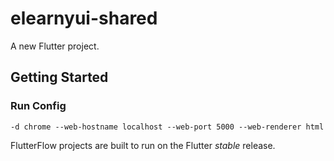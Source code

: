 # elearnyui-shared

A new Flutter project.

## Getting Started

### Run Config 
```
-d chrome --web-hostname localhost --web-port 5000 --web-renderer html
```

FlutterFlow projects are built to run on the Flutter _stable_ release.
